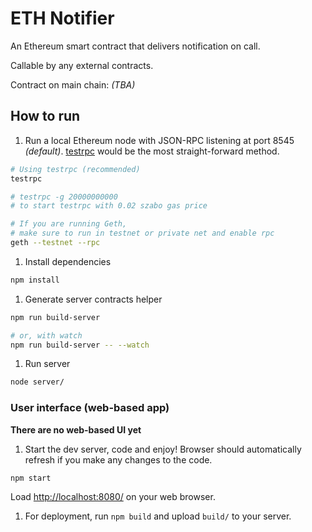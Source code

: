 # ETH Notifier

An Ethereum smart contract that delivers notification on call.

Callable by any external contracts.

Contract on main chain: _(TBA)_


## How to run

1. Run a local Ethereum node with JSON-RPC listening at port 8545 _(default)_. [testrpc](https://github.com/ethereumjs/testrpc) would be the most straight-forward method.

  ```bash
  # Using testrpc (recommended)
  testrpc

  # testrpc -g 20000000000
  # to start testrpc with 0.02 szabo gas price

  # If you are running Geth, 
  # make sure to run in testnet or private net and enable rpc
  geth --testnet --rpc
  ```

1. Install dependencies

  ```bash
  npm install
  ```

1. Generate server contracts helper

  ```bash
  npm run build-server

  # or, with watch
  npm run build-server -- --watch
  ```

1. Run server

  ```bash
  node server/
  ```

### User interface (web-based app)

**There are no web-based UI yet**

1. Start the dev server, code and enjoy! Browser should automatically refresh if you make any changes to the code.

  ```bash
  npm start
  ```

  Load [http://localhost:8080/](http://localhost:8080/) on your web browser.

1. For deployment, run `npm build` and upload `build/` to your server.

